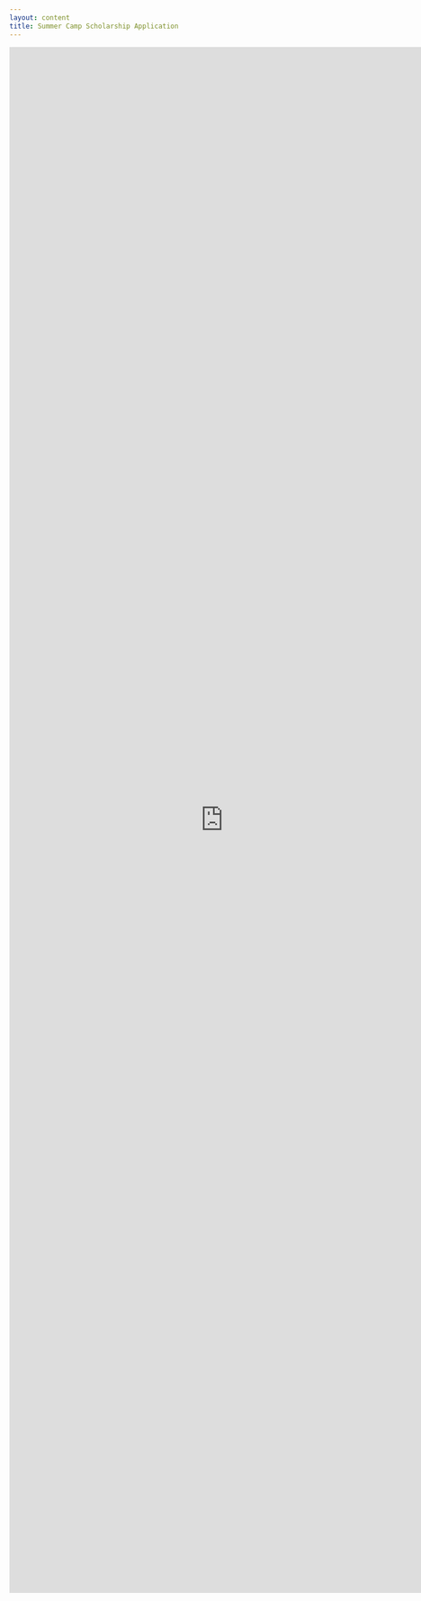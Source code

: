 ```yaml
---
layout: content 
title: Summer Camp Scholarship Application
---
```

<p>
<iframe src="https://docs.google.com/spreadsheet/embeddedform?formkey=dG1qUERFMXVjVW5NZ0dma0l0ZlRsUVE6MA" width="760" height="2750" frameborder="0" marginheight="0" marginwidth="0">Loading...</iframe>
</p>
